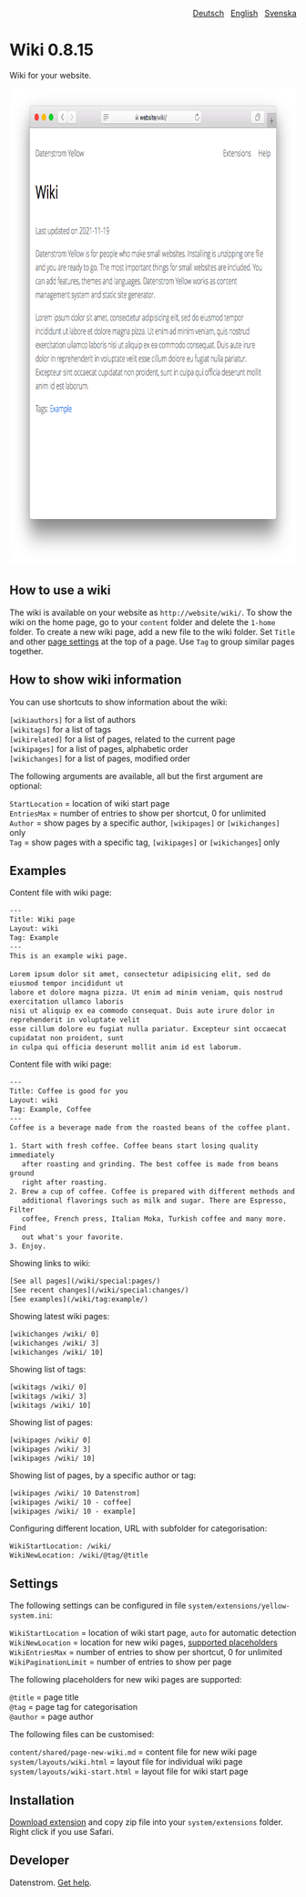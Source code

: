 <p align="right"><a href="README-de.md">Deutsch</a> &nbsp; <a href="README.md">English</a> &nbsp; <a href="README-sv.md">Svenska</a></p>

# Wiki 0.8.15

Wiki for your website.

<p align="center"><img src="wiki-screenshot.png?raw=true" width="795" height="836" alt="Screenshot"></p>

## How to use a wiki

The wiki is available on your website as `http://website/wiki/`. To show the wiki on the home page, go to your `content` folder and delete the `1-home` folder. To create a new wiki page, add a new file to the wiki folder. Set `Title` and other [page settings](https://github.com/datenstrom/yellow-extensions/tree/master/source/core#settings-page) at the top of a page. Use `Tag` to group similar pages together.

## How to show wiki information

You can use shortcuts to show information about the wiki:

`[wikiauthors]` for a list of authors  
`[wikitags]` for a list of tags  
`[wikirelated]` for a list of pages, related to the current page    
`[wikipages]` for a list of pages, alphabetic order  
`[wikichanges]` for a list of pages, modified order  

The following arguments are available, all but the first argument are optional:

`StartLocation` = location of wiki start page  
`EntriesMax` = number of entries to show per shortcut, 0 for unlimited  
`Author` = show pages by a specific author, `[wikipages]` or `[wikichanges]` only  
`Tag` = show pages with a specific tag, `[wikipages]` or `[wikichanges`] only  

## Examples

Content file with wiki page:

    ---
    Title: Wiki page
    Layout: wiki
    Tag: Example
    ---
    This is an example wiki page.

    Lorem ipsum dolor sit amet, consectetur adipisicing elit, sed do eiusmod tempor incididunt ut 
    labore et dolore magna pizza. Ut enim ad minim veniam, quis nostrud exercitation ullamco laboris 
    nisi ut aliquip ex ea commodo consequat. Duis aute irure dolor in reprehenderit in voluptate velit 
    esse cillum dolore eu fugiat nulla pariatur. Excepteur sint occaecat cupidatat non proident, sunt 
    in culpa qui officia deserunt mollit anim id est laborum.

Content file with wiki page:

    ---
    Title: Coffee is good for you
    Layout: wiki
    Tag: Example, Coffee
    ---
    Coffee is a beverage made from the roasted beans of the coffee plant.
    
    1. Start with fresh coffee. Coffee beans start losing quality immediately 
       after roasting and grinding. The best coffee is made from beans ground 
       right after roasting. 
    2. Brew a cup of coffee. Coffee is prepared with different methods and 
       additional flavorings such as milk and sugar. There are Espresso, Filter 
       coffee, French press, Italian Moka, Turkish coffee and many more. Find 
       out what's your favorite.
    3. Enjoy.

Showing links to wiki:

    [See all pages](/wiki/special:pages/)
    [See recent changes](/wiki/special:changes/)
    [See examples](/wiki/tag:example/)

Showing latest wiki pages:

    [wikichanges /wiki/ 0]
    [wikichanges /wiki/ 3]
    [wikichanges /wiki/ 10]

Showing list of tags:

    [wikitags /wiki/ 0]
    [wikitags /wiki/ 3]
    [wikitags /wiki/ 10]

Showing list of pages:

    [wikipages /wiki/ 0]
    [wikipages /wiki/ 3]
    [wikipages /wiki/ 10]

Showing list of pages, by a specific author or tag:

    [wikipages /wiki/ 10 Datenstrom]
    [wikipages /wiki/ 10 - coffee]
    [wikipages /wiki/ 10 - example]

Configuring different location, URL with subfolder for categorisation:

    WikiStartLocation: /wiki/
    WikiNewLocation: /wiki/@tag/@title

## Settings

The following settings can be configured in file `system/extensions/yellow-system.ini`:

`WikiStartLocation` = location of wiki start page, `auto` for automatic detection  
`WikiNewLocation` = location for new wiki pages, [supported placeholders](#settings-placeholders)  
`WikiEntriesMax` = number of entries to show per shortcut, 0 for unlimited  
`WikiPaginationLimit` = number of entries to show per page  

<a id="settings-placeholders"></a>The following placeholders for new wiki pages are supported:

`@title` = page title  
`@tag` = page tag for categorisation  
`@author` = page author  

<a id="settings-files"></a>The following files can be customised:

`content/shared/page-new-wiki.md` = content file for new wiki page  
`system/layouts/wiki.html` = layout file for individual wiki page  
`system/layouts/wiki-start.html` = layout file for wiki start page  

## Installation

[Download extension](https://github.com/datenstrom/yellow-extensions/raw/master/zip/wiki.zip) and copy zip file into your `system/extensions` folder. Right click if you use Safari.

## Developer

Datenstrom. [Get help](https://datenstrom.se/yellow/help/).
